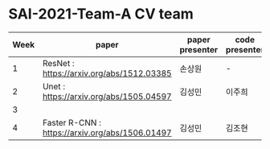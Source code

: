 # SAI-2021-Team-A CV team
|Week|paper|paper presenter|code presenter|Youtube|
|---|------|---|---|----|
|1|ResNet : https://arxiv.org/abs/1512.03385|손상원|-|-|
|2|Unet : https://arxiv.org/abs/1505.04597|김성민|이주희|-|
|3|
|4|Faster R-CNN : https://arxiv.org/abs/1506.01497|김성민|김조현|-|
